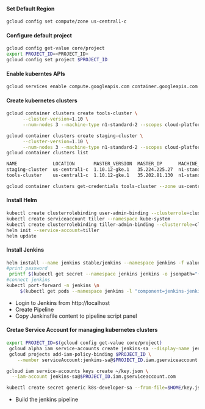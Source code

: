 #### Set Default Region
```bash
gcloud config set compute/zone us-central1-c
```

#### Configure default project
```bash
gcloud config get-value core/project
export PROJECT_ID=<PROJECT_ID>
gcloud config set project $PROJECT_ID
```
#### Enable kuberntes APIs
```bash
gcloud services enable compute.googleapis.com container.googleapis.com
```
#### Create kubernetes clusters
```bash
gcloud container clusters create tools-cluster \
      --cluster-version=1.10 \
      --num-nodes 3 --machine-type n1-standard-2 --scopes cloud-platform

gcloud container clusters create staging-cluster \
      --cluster-version=1.10 \
      --num-nodes 3 --machine-type n1-standard-2 --scopes cloud-platform
gcloud container clusters list
```

```bash
NAME             LOCATION       MASTER_VERSION  MASTER_IP      MACHINE_TYPE   NODE_VERSION   NUM_NODES  STATUS
staging-cluster  us-central1-c  1.10.12-gke.1   35.224.225.27  n1-standard-2  1.10.12-gke.1  3          RUNNING
tools-cluster    us-central1-c  1.10.12-gke.1   35.202.81.130  n1-standard-2  1.10.12-gke.1  3          RUNNING
```

```bash
gcloud container clusters get-credentials tools-cluster --zone us-central1-c --project inspired-bus-194216
```

#### Install Helm
```bash
kubectl create clusterrolebinding user-admin-binding --clusterrole=cluster-admin --user=$(gcloud config get-value account)
kubectl create serviceaccount tiller --namespace kube-system
kubectl create clusterrolebinding tiller-admin-binding --clusterrole=cluster-admin --serviceaccount=kube-system:tiller
helm init --service-account=tiller
helm update
```
#### Install Jenkins
```bash
helm install --name jenkins stable/jenkins --namespace jenkins -f values.yaml
#print password
 printf $(kubectl get secret --namespace jenkins jenkins -o jsonpath="{.data.jenkins-admin-password}" | base64 --decode);echo
#connect jenkins
kubectl port-forward -n jenkins \n
     $(kubectl get pods --namespace jenkins -l "component=jenkins-jenkins-master" -o jsonpath="{.items[0].metadata.name}") 8080:8080
```
* Login to Jenkins from http://localhost
* Create Pipeline
* Copy Jenkinsfile content to pipeline script panel


#### Cretae Service Account for managing kubernetes clusters
```bash
export PROJECT_ID=$(gcloud config get-value core/project)
 gcloud alpha iam service-accounts create jenkins-sa --display-name jenkins-sa
 gcloud projects add-iam-policy-binding $PROJECT_ID \
    --member serviceAccount:jenkins-sa@$PROJECT_ID.iam.gserviceaccount.com --role roles/container.developer

gcloud iam service-accounts keys create ~/key.json \
  --iam-account jenkins-sa@$PROJECT_ID.iam.gserviceaccount.com

kubectl create secret generic k8s-developer-sa --from-file=$HOME/key.json  -n jenkins
```

* Build the jenkins pipeline

